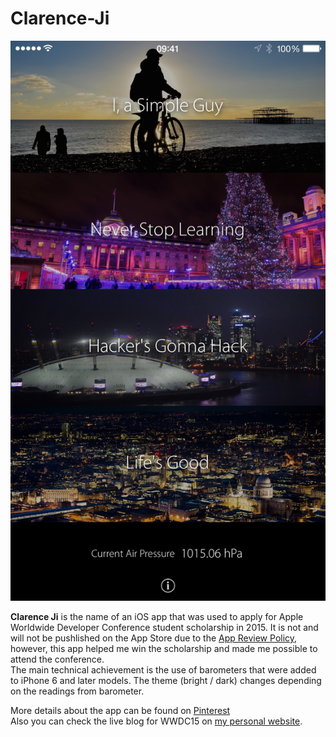 # Clarence-Ji

![Screenshot](IMG_7041.jpg)

**Clarence Ji** is the name of an iOS app that was used to apply for Apple Worldwide Developer Conference student scholarship in 2015.
It is not and will not be pushlished on the App Store due to the [App Review Policy](https://developer.apple.com/app-store/review/), however, this app helped me win the scholarship and made me possible to attend the conference. <br />
The main technical achievement is the use of barometers that were added to iPhone 6 and later models. The theme (bright / dark) changes depending on the readings from barometer.

More details about the app can be found on [Pinterest](https://pinterest.com/clarenceji/clarences-wwdc15-app/) <br />
Also you can check the live blog for WWDC15 on [my personal website](http://wwdc.clarenceji.net).
